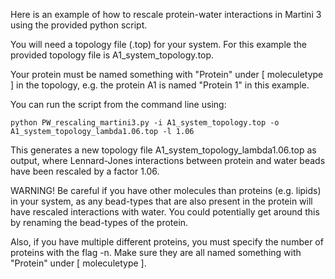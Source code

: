 Here is an example of how to rescale protein-water interactions in Martini 3 using the provided python script.

You will need a topology file (.top) for your system. For this example the provided topology file is A1_system_topology.top.

Your protein must be named something with "Protein" under [ moleculetype ] in the topology, e.g. the protein A1 is named "Protein 1" in this example.

You can run the script from the command line using:
```
python PW_rescaling_martini3.py -i A1_system_topology.top -o A1_system_topology_lambda1.06.top -l 1.06
```
This generates a new topology file A1_system_topology_lambda1.06.top as output, where Lennard-Jones interactions between protein and water beads have been rescaled by a factor 1.06.

WARNING! Be careful if you have other molecules than proteins (e.g. lipids) in your system, as any bead-types that are also present in the protein will have rescaled interactions with water. You could potentially get around this by renaming the bead-types of the protein.

Also, if you have multiple different proteins, you must specify the number of proteins with the flag -n. Make sure they are all named something with "Protein" under [ moleculetype ].
